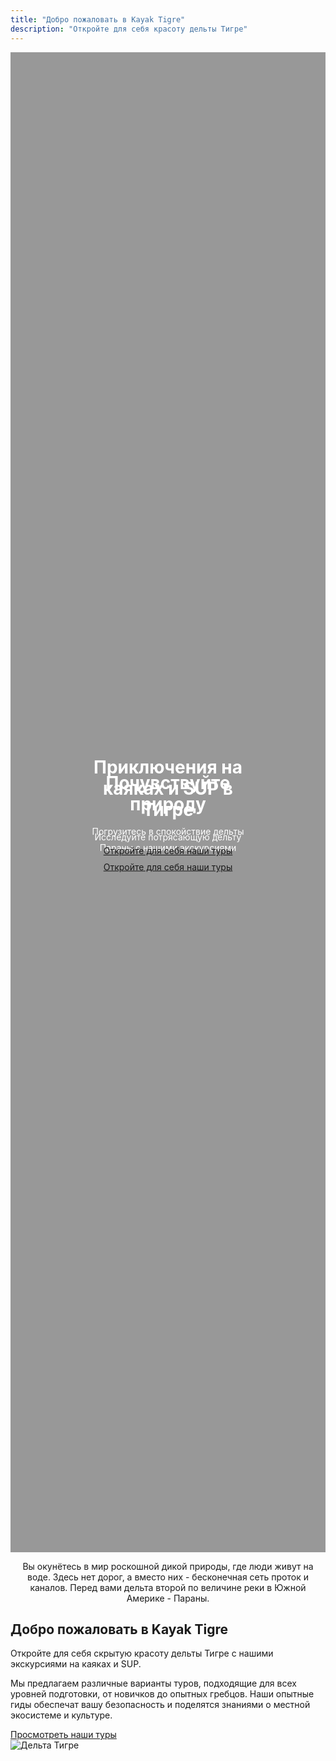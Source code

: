 ```yaml
---
title: "Добро пожаловать в Kayak Tigre"
description: "Откройте для себя красоту дельты Тигре"
---
```


<div style="position: relative; height: 60vh; width: 100%; overflow: hidden;">
  <div id="heroCarousel" class="carousel slide" data-bs-ride="carousel">
    <div class="carousel-inner">
      <div class="carousel-item active" style="background: linear-gradient(rgba(0,0,0,0.4), rgba(0,0,0,0.4)), url('https://i.postimg.cc/RV8SnDyf/IMG-20250216-155257-390.jpg'); background-size: cover; background-position: center; height: 60vh;">
        <div style="position: absolute; top: 50%; left: 50%; transform: translate(-50%, -50%); text-align: center; color: white;">
          <h1 class="display-4 fw-bold">Приключения на каяках и SUP в Тигре</h1>
          <p class="lead">Исследуйте потрясающую дельту Параны с нашими экскурсиями</p>
          <a href="/ru/services/" class="btn btn-primary btn-lg">Откройте для себя наши туры</a>
        </div>
      </div>
      <div class="carousel-item" style="background: linear-gradient(rgba(0,0,0,0.4), rgba(0,0,0,0.4)), url('https://i.postimg.cc/JnnFjQ9H/20240213-112828.jpg'); background-size: cover; background-position: center; height: 60vh;">
        <div style="position: absolute; top: 50%; left: 50%; transform: translate(-50%, -50%); text-align: center; color: white;">
          <h1 class="display-4 fw-bold">Почувствуйте природу</h1>
          <p class="lead">Погрузитесь в спокойствие дельты</p>
          <a href="/ru/services/" class="btn btn-primary btn-lg">Откройте для себя наши туры</a>
        </div>
      </div>
    </div>
    <button class="carousel-control-prev" type="button" data-bs-target="#heroCarousel" data-bs-slide="prev">
      <span class="carousel-control-prev-icon" aria-hidden="true"></span>
      <span class="visually-hidden">Предыдущий</span>
    </button>
    <button class="carousel-control-next" type="button" data-bs-target="#heroCarousel" data-bs-slide="next">
      <span class="carousel-control-next-icon" aria-hidden="true"></span>
      <span class="visually-hidden">Следующий</span>
    </button>
  </div>
</div>

<p style="text-align:center;">Вы окунётесь в мир роскошной дикой природы, где люди живут на воде. Здесь нет дорог, а вместо них - бесконечная сеть проток и каналов. Перед вами дельта второй по величине реки в Южной Америке - Параны.</p>

<div class="container py-5">
  <div class="row">
    <div class="col-md-6">
      <h2>Добро пожаловать в Kayak Tigre</h2>
      <p class="lead">Откройте для себя скрытую красоту дельты Тигре с нашими экскурсиями на каяках и SUP.</p>
      <p>Мы предлагаем различные варианты туров, подходящие для всех уровней подготовки, от новичков до опытных гребцов. Наши опытные гиды обеспечат вашу безопасность и поделятся знаниями о местной экосистеме и культуре.</p>
      <a href="/ru/services/" class="btn btn-outline-primary">Просмотреть наши туры</a>
    </div>
    <div class="col-md-6">
      <img src="https://i.postimg.cc/xd9XR7Wg/El-R-o-Tigre-desbocando-en-el-R-o-Luj-n-El-Club-de-Regatas-La-Marina-y-de-fondo-todo-el-verde-de-nu.jpg" alt="Дельта Тигре" class="img-fluid rounded shadow">
    </div>
  </div>
</div>